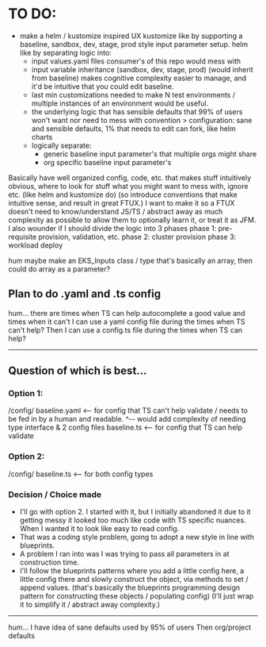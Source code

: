 # TO DO:
* make a helm / kustomize inspired UX
  kustomize like by supporting a baseline, sandbox, dev, stage, prod style input parameter setup.
  helm like by separating logic into:
  * input values.yaml files consumer's of this repo would mess with
  * input variable inheritance (sandbox, dev, stage, prod) (would inherit from baseline)
    makes cognitive complexity easier to manage, and it'd be intuitive that you could edit baseline.
  * last min customizations needed to make N test environments / multiple instances of an environment would be useful.  
  * the underlying logic that has sensible defaults that 99% of users won't want nor need to mess with
    convention > configuration: sane and sensible defaults, 1% that needs to edit can fork, like helm charts
  * logically separate: 
    * generic baseline input parameter's that multiple orgs might share
    * org specific baseline input parameter's
    
Basically have well organized config, code, etc. that makes stuff intuitively obvious, where to look for stuff
what you might want to mess with, ignore etc. (like helm and kustomize do) 
(so introduce conventions that make intuitive sense, and result in great FTUX.)
I want to make it so a FTUX doesn't need to know/understand JS/TS / abstract away as much complexity
as possible to allow them to optionally learn it, or treat it as JFM.
I also wounder if I should divide the logic into 3 phases
phase 1: pre-requisite provision, validation, etc.
phase 2: cluster provision
phase 3: workload deploy

hum maybe make an EKS_Inputs class / type that's basically an array, then could do array as a parameter?

## Plan to do .yaml and .ts config
hum... there are times when TS can help autocomplete a good value
      and times when it can't
      I can use a yaml config file during the times when TS can't help?
      Then I can use a config.ts file during the times when TS can help?

---

## Question of which is best...
### Option 1: 
/config/
baseline.yaml  <-- for config that TS can't help validate / needs to be fed in by a human and readable.
                   ^-- would add complexity of needing type interface & 2 config files
baseline.ts    <-- for config that TS can help validate

### Option 2:
/config/
baseline.ts    <-- for both config types

### Decision / Choice made
* I'll go with option 2. I started with it, but I initially abandoned it due to it getting messy
  it looked too much like code with TS specific nuances. When I wanted it to look like easy to read config.
* That was a coding style problem, going to adopt a new style in line with blueprints.
* A problem I ran into was I was trying to pass all parameters in at construction time.
* I'll follow the blueprints patterns where you add a little config here, a little config there
  and slowly construct the object, via methods to set / append values.
  (that's basically the blueprints programming design pattern for constructing these objects / populating config)
  (I'll just wrap it to simplify it / abstract away complexity.)

---

hum... I have idea of 
sane defaults used by 95% of users
Then org/project defaults


